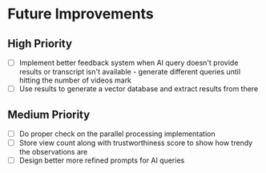 # Future Improvements

## High Priority
- [ ] Implement better feedback system when AI query doesn't provide results or transcript isn't available - generate different queries until hitting the number of videos mark
- [ ] Use results to generate a vector database and extract results from there

## Medium Priority
- [ ] Do proper check on the parallel processing implementation
- [ ] Store view count along with trustworthiness score to show how trendy the observations are
- [ ] Design better more refined prompts for AI queries